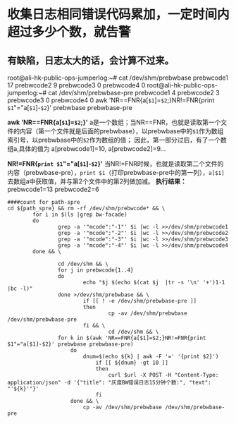 # **收集日志相同错误代码累加，一定时间内超过多少个数，就告警**
## **有缺陷，日志太大的话，会计算不过来。**
root@ali-hk-public-ops-jumperlog:~# cat /dev/shm/prebwbase
prebwcode1 17
prebwcode2 9
prebwcode3 0
prebwcode4 0
root@ali-hk-public-ops-jumperlog:~# cat /dev/shm/prebwbase-pre
prebwcode1 4
prebwcode2 3
prebwcode3 0
prebwcode4 0
awk 'NR==FNR{a[`$1`]=`$2`;}NR!=FNR{print `$1`"="a[`$1`]-`$2`}' prebwbase prebwbase-pre

**awk 'NR==FNR{a[`$1`]=`$2`;}'**
a是一个数组；当NR==FNR，也就是读取第一个文件的内容（第一个文件就是后面的prebwbase），以prebwbase中的`$1`作为数组索引号，以prebwbase中的`$2`作为数组的值；
因此，第一部分过后，有了一个数组a,具体的值为 a[prebwcode1]=10, a[prebwcode2]=9...

**NR!=FNR{`print $1`"="a[`$1`]-`$2`}'**
当NR!=FNR时候，也就是读取第二个文件的内容（prebwbase-pre），`print $1`（打印prebwbase-pre中的第一列），`a[$1]`去数组a中获取值，并与第2个文件中的第2列做加减。
**执行结果：**
prebwcode1=13
prebwcode2=6

```
####count for path-spre
cd ${path_spre} && rm -rf /dev/shm/prebwcode* && \
        for i in $(ls |grep bw-facade)
        do
                grep -a '"mcode":"-1"' $i |wc -l >>/dev/shm/prebwcode1
                grep -a '"mcode":"-2"' $i |wc -l >>/dev/shm/prebwcode2
                grep -a '"mcode":"-3"' $i |wc -l >>/dev/shm/prebwcode3
                grep -a '"mcode":"-4"' $i |wc -l >>/dev/shm/prebwcode4
        done && \

                cd /dev/shm && \
                for j in prebwcode{1..4}
                do
                        echo "$j $(echo $(cat $j  |tr -s '\n' '+')1-1 |bc -l)"
                done >/dev/shm/prebwbase && \
                        if [[ ! -e /dev/shm/prebwbase-pre ]]
                        then
                                cp -av /dev/shm/prebwbase /dev/shm/prebwbase-pre
                        fi && \
                                cd /dev/shm && \
				for k in $(awk 'NR==FNR{a[$1]=$2;}NR!=FNR{print $1"="a[$1]-$2}' prebwbase prebwbase-pre)
					do
						dnum=$(echo ${k} | awk -F '=' '{print $2}')
							if [[ ${dnum} -gt 10 ]]
							then
								curl $url -X POST -H "Content-Type: application/json" -d '{"title": "灰度BW错误日志15分钟个数:", "text": "'${k}'"}'
							fi
					done && \
						cp -av /dev/shm/prebwbase /dev/shm/prebwbase-pre
```